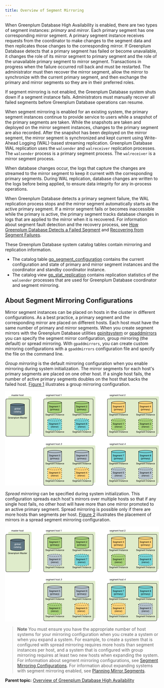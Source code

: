 ```yaml
---
title: Overview of Segment Mirroring 
---
```


When Greenplum Database High Availability is enabled, there are two types of segment instances: *primary* and *mirror*. Each primary segment has one corresponding mirror segment. A primary segment instance receives requests from the coordinator to make changes to the segment data and then replicates those changes to the corresponding mirror. If Greenplum Database detects that a primary segment has failed or become unavailable, it changes the role of its mirror segment to primary segment and the role of the unavailable primary segment to mirror segment. Transactions in progress when the failure occurred roll back and must be restarted. The administrator must then recover the mirror segment, allow the mirror to synchronize with the current primary segment, and then exchange the primary and mirror segments so they are in their preferred roles.

If segment mirroring is not enabled, the Greenplum Database system shuts down if a segment instance fails. Administrators must manually recover all failed segments before Greenplum Database operations can resume.

When segment mirroring is enabled for an existing system, the primary segment instances continue to provide service to users while a snapshot of the primary segments are taken. While the snapshots are taken and deployed on the mirror segment instances, changes to the primary segment are also recorded. After the snapshot has been deployed on the mirror segment, the mirror segment is synchronized and kept current using Write-Ahead Logging \(WAL\)-based streaming replication. Greenplum Database WAL replication uses the `walsender` and `walreceiver` replication processes. The `walsender` process is a primary segment process. The `walreceiver` is a mirror segment process.

When database changes occur, the logs that capture the changes are streamed to the mirror segment to keep it current with the corresponding primary segments. During WAL replication, database changes are written to the logs before being applied, to ensure data integrity for any in-process operations.

When Greenplum Database detects a primary segment failure, the WAL replication process stops and the mirror segment automatically starts as the active primary segment. If a mirror segment fails or becomes inaccessible while the primary is active, the primary segment tracks database changes in logs that are applied to the mirror when it is recovered. For information about segment fault detection and the recovery process, see [How Greenplum Database Detects a Failed Segment](g-detecting-a-failed-segment.html) and [Recovering from Segment Failures](g-recovering-from-segment-failures.html).

These Greenplum Database system catalog tables contain mirroring and replication information.

-   The catalog table [gp\_segment\_configuration](../../../ref_guide/system_catalogs/gp_segment_configuration.html) contains the current configuration and state of primary and mirror segment instances and the coordinator and standby coordinator instance.
-   The catalog view [gp_stat_replication](../../../ref_guide/system_catalogs/catalog_ref-views.html#gp_stat_replication) contains replication statistics of the `walsender` processes that are used for Greenplum Database coordinator and segment mirroring.

## <a id="mirror_configs"></a>About Segment Mirroring Configurations 

Mirror segment instances can be placed on hosts in the cluster in different configurations. As a best practice, a primary segment and the corresponding mirror are placed on different hosts. Each host must have the same number of primary and mirror segments. When you create segment mirrors with the Greenplum Database utilities [gpinitsystem](../../../utility_guide/ref/gpinitsystem.html) or [gpaddmirrors](../../../utility_guide/ref/gpaddmirrors.html) you can specify the segment mirror configuration, group mirroring \(the default\) or spread mirroring. With `gpaddmirrors`, you can create custom mirroring configurations with a `gpaddmirrors` configuration file and specify the file on the command line.

*Group mirroring* is the default mirroring configuration when you enable mirroring during system initialization. The mirror segments for each host's primary segments are placed on one other host. If a single host fails, the number of active primary segments doubles on the host that backs the failed host. [Figure 1](#fig_rrr_nt2_xt) illustrates a group mirroring configuration.

![Group Segment Mirroring in Greenplum Database](../../graphics/group-mirroring.png "Group Segment Mirroring in Greenplum Database")

*Spread mirroring* can be specified during system initialization. This configuration spreads each host's mirrors over multiple hosts so that if any single host fails, no other host will have more than one mirror promoted to an active primary segment. Spread mirroring is possible only if there are more hosts than segments per host. [Figure 2](#fig_ew1_qgg_xt) illustrates the placement of mirrors in a spread segment mirroring configuration.

![Spread Segment Mirroring in Greenplum Database](../../graphics/spread-mirroring.png "Spread Segment Mirroring in Greenplum Database")

> **Note** You must ensure you have the appropriate number of host systems for your mirroring configuration when you create a system or when you expand a system. For example, to create a system that is configured with spread mirroring requires more hosts than segment instances per host, and a system that is configured with group mirroring requires at least two new hosts when expanding the system. For information about segment mirroring configurations, see [Segment Mirroring Configurations](../../../best_practices/ha.html#topic_ngz_qf4_tt). For information about expanding systems with segment mirroring enabled, see [Planning Mirror Segments](../../expand/expand-planning.html).



**Parent topic:** [Overview of Greenplum Database High Availability](../../highavail/topics/g-overview-of-high-availability-in-greenplum-database.html)


